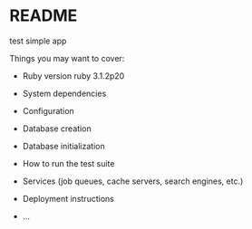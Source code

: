 # README
test simple app

Things you may want to cover:

* Ruby version
ruby 3.1.2p20

* System dependencies

* Configuration

* Database creation

* Database initialization

* How to run the test suite

* Services (job queues, cache servers, search engines, etc.)

* Deployment instructions

* ...

